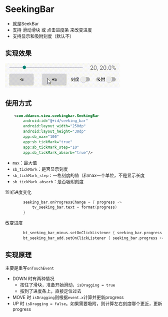 # SeekingBar

* 就是SeekBar
* 支持 滑动滑块 或 点击进度条 来改变进度
* 支持显示和吸附刻度（默认不）

## 实现效果
![demo](https://github.com/ddancn/CustomView/blob/master/view/readme/seeking_bar/demo.gif)

## 使用方式
```xml
    <com.ddancn.view.seekingbar.SeekingBar
        android:id="@+id/seeking_bar"
        android:layout_width="250dp"
        android:layout_height="30dp"
        app:sb_max="100"
        app:sb_tickMark="true"
        app:sb_tickMark_step="10"
        app:sb_tickMark_absorb="true"/>
```
* `max`：最大值
* `sb_tickMark`：是否显示刻度
* `sb_tickMark_step`：一格刻度的值（和max一个单位，不是显示长度
* `sb_tickMark_absorb`：是否吸附刻度

监听进度变化
```kotlin
        seeking_bar.onProgressChange = { progress ->
            tv_seeking_bar.text = format(progress)
        }
```
改变进度
```kotlin
        bt_seeking_bar_minus.setOnClickListener { seeking_bar.progress -= 5 }
        bt_seeking_bar_add.setOnClickListener { seeking_bar.progress += 5 }
```

## 实现原理
主要是重写`onTouchEvent`
* DOWN 时有两种情况
    * 按住了滑块，准备开始滑动，`isDragging = true`
    * 按到了进度条上，直接定位过去
* MOVE 时 `isDragging`则根据`event.x`计算并更新progress
* UP 时 `isDragging = false`。如果需要吸附，则计算左右刻度哪个更近，更新progress